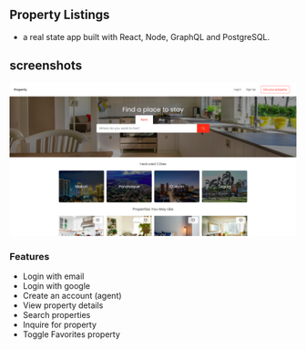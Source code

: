 ## Property Listings

- a real state app built with React, Node, GraphQL and PostgreSQL.

## screenshots

![thumbnail](propety-thumbnail.png)

### Features

- Login with email
- Login with google
- Create an account (agent)
- View property details
- Search properties
- Inquire for property
- Toggle Favorites property
